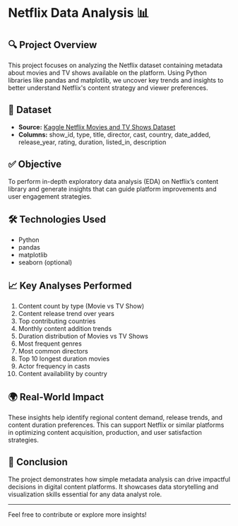 # Netflix Data Analysis 📊

## 🔍 Project Overview
This project focuses on analyzing the Netflix dataset containing metadata about movies and TV shows available on the platform. Using Python libraries like pandas and matplotlib, we uncover key trends and insights to better understand Netflix's content strategy and viewer preferences.

## 📁 Dataset
- **Source:** [Kaggle Netflix Movies and TV Shows Dataset](https://www.kaggle.com/datasets/shivamb/netflix-shows)
- **Columns:** show_id, type, title, director, cast, country, date_added, release_year, rating, duration, listed_in, description

## ✅ Objective
To perform in-depth exploratory data analysis (EDA) on Netflix’s content library and generate insights that can guide platform improvements and user engagement strategies.

## 🛠️ Technologies Used
- Python
- pandas
- matplotlib
- seaborn (optional)

## 📈 Key Analyses Performed
1. Content count by type (Movie vs TV Show)
2. Content release trend over years
3. Top contributing countries
4. Monthly content addition trends
5. Duration distribution of Movies vs TV Shows
6. Most frequent genres
7. Most common directors
8. Top 10 longest duration movies
9. Actor frequency in casts
10. Content availability by country

## 🌍 Real-World Impact
These insights help identify regional content demand, release trends, and content duration preferences. This can support Netflix or similar platforms in optimizing content acquisition, production, and user satisfaction strategies.

## 📌 Conclusion
The project demonstrates how simple metadata analysis can drive impactful decisions in digital content platforms. It showcases data storytelling and visualization skills essential for any data analyst role.

---

Feel free to contribute or explore more insights!
